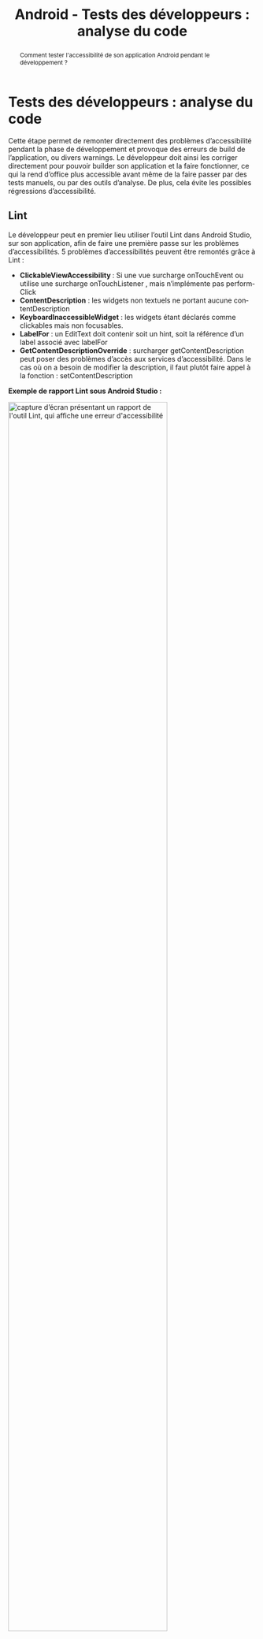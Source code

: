 ﻿---
title: "Android - Tests des développeurs : analyse du code"
abstract: "Comment tester l'accessibilité de son application Android pendant le développement ?"
---

# Tests des développeurs : analyse du code

Cette étape permet de remonter directement des problèmes d’accessibilité pendant la phase de développement et provoque des erreurs de build de l’application, ou divers warnings. Le développeur doit ainsi les corriger directement pour pouvoir builder son application et la faire fonctionner, ce qui la rend d’office plus accessible avant même de la faire passer par des tests manuels, ou par des outils d’analyse. De plus, cela évite les possibles régressions d’accessibilité.

## <span lang="en">Lint</span>
Le développeur peut en premier lieu utiliser l’outil <span lang="en">Lint</span> dans Android Studio, sur son application, afin de faire une première passe sur les problèmes d’accessibilités.
5 problèmes d’accessibilités peuvent être remontés grâce à <span lang="en">Lint</span> :

- **<span lang="en">ClickableViewAccessibility </span>**: Si une vue surcharge  <span lang="en">onTouchEvent </span> ou utilise une surcharge <span lang="en">onTouchListener</span> , mais n’implémente pas <span lang="en">performClick</span>
- **<span lang="en">ContentDescription</span>** : les widgets non textuels ne portant aucune <span lang="en">contentDescription</span>
- **<span lang="en">KeyboardInaccessibleWidget</span>** : les widgets étant déclarés comme clickables mais non focusables. 
- **<span lang="en">LabelFor</span>** : un <span lang="en">EditText</span> doit contenir soit un <span lang="en">hint</span>, soit la référence d’un label associé avec <span lang="en">labelFor</span>
- **<span lang="en">GetContentDescriptionOverride</span>** : surcharger <span lang="en">getContentDescription</span> peut poser des problèmes d’accès aux services d’accessibilité. Dans le cas où on a besoin de modifier la description, il faut plutôt faire appel à la fonction : <span lang="en">setContentDescription</span>

**Exemple de rapport Lint sous Android Studio :**   

<img src="../../../images/lint.png" alt="capture d’écran présentant un rapport de l'outil Lint, qui affiche une erreur d'accessibilité" width="80%">


## Tests automatisés : Espresso

Espresso est un framework permettant de tester son UI sous Android. On peut alors y intégrer le framework ATF (<span lang="en">Accessibility Test Framework</span>), qui va ajouter une couche de tests concernant l’accessibilité. 

Aucun test explicite n’a besoin d’être écrit. Une fois ATF intégré aux tests Expresso, les vérifications d’accessibilité se rajoutent automatiquement. ATF fonctionne cependant avec les <span lang="en">ViewAction</span>, c’est-à-dire qu’il va effectuer automatiquement la vérification d’accessibilité sur les interactions <span lang="en">ViewAction</span> mis en place dans les tests Espresso. De plus, pour activer les vérifications d’accessibilité, il faut faire appel à la fonction `AccessibilityChecks.enable()` dans la suite de tests. 

Voici comment l’intégrer :

<pre>
<code class="java">
@Before
    public static void enableAccessibilityChecks() {
        AccessibilityChecks.enable();
    }
</code></pre>

<pre>
<code class="kotlin">
companion object {
    @BeforeClass @JvmStatic
    fun enableAccessibilityChecks() {
        AccessibilityChecks.enable()
    }
}
</code></pre>

C’est ainsi que, dans le cas où l’on réalise dans la suite de test un `ViewAction.click()` sur un bouton qui ne correspond pas à la taille requise pour un élément interactif, le test apparaitra en erreur jusqu’à ce que le problème d’accessibilité soit résolu.

Orange propose son propre framework basé sur Espresso pour réaliser des vérifications automatique d'accessibilité. Des règles supplémentaires y sont notamment ajoutées. Il est donc recommandé d'utiliser ce framework disponible sur [<span lang="en">gitlab</span>](https://gitlab.tech.orange/soft_a11y/espresso-accessibility-orange).
### Réaliser les tests automatisés d’accessibilité sur l’ensemble de l’écran

L’automatisation du test d’accessibilité selon les <span lang="en">ViewAction</span> peut cependant devenir limitant. C’est pourquoi, on peut indiquer lors de l’activation de ATF, que l’on souhaite faire les validations depuis la vue racine. Ainsi, toutes les vues seront testées, sans besoin d’ajouter de <span lang="en">ViewActions</span>. Pour ce faire, il faut remplacer  `AccessibilityChecks.enable()` par `AccessibilityChecks.enable().setRunChecksFromRootView(true)`

### Loguer les erreurs d’accessibilité plutôt que de provoquer l'échec des tests

Il est possible de loguer les erreurs d’accessibilité afin de les voir apparaitre dans le logcat d’Android Studio, plutôt que de provoquer l'échec des tests Espresso, même si cela n’est pas conseillé. Cela ne doit être utilisé que dans un cadre temporaire. Pour ce faire, il faut ajouter la fonction suivante : `AccessibilityChecks.enable().setThrowExceptionForErrors(false)`

### Créer une whitelist 

Plutôt que d'afficher toutes les erreurs d’accessibilité dans le logcat, il est possible de créer une <span lang="en">whitelist</span> pour ne loguer que celles que l’on souhaite, tout en conservant les autres en erreur. Pour cela, il faut ajouter la fonction suivante : 
`AccessibilityChecks.enable().setRunChecksFromRootView(true).setSuppressingResultMatcher(matchesView(anyOf(withId(R.id.buttonPlus))))`

Dans cet exemple, la vue ayant pour id **<span lang="en">buttonPlus</span>** ne sera pas indiquée en erreur en cas de problème d’accessibilité, mais sera affichée dans le logcat.

<span class="licence" lang="en">These images are licensed under a Creative Commons Share Alike 2.0 license. Photo credit: <a href="http://www.flickr.com/people/27512715@N02/" hreflang="en">openexhibits</a></span>
